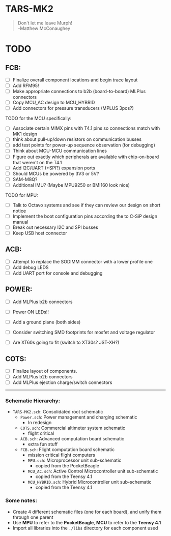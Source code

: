 # TARS-MK2

> Don't let me leave Murph!\
> -Matthew McConaughey

# TODO

## FCB:
- [ ] Finalize overall component locations and begin trace layout
- [ ] Add RFM95!
- [ ] Make appropriate connections to b2b (board-to-board) MLPlus connectors
- [ ] Copy MCU_AC design to MCU_HYBRID
- [ ] Add connectors for pressure transducers (MPLUS 3pos?)

TODO for the MCU specifically:
- [ ] Associate certain MIMX pins with T4.1 pins so connections match with MK1 design
- [ ] think about pull-up/down resistors on communication busses
- [ ] add test points for power-up sequence observation (for debugging)
- [ ] Think about MCU-MCU communication lines
- [ ] Figure out exactly which peripherals are available with chip-on-board that weren't on the T4.1
- [ ] Add I2C/UART (+SPI?) expansion ports
- [ ] Should MCUs be powered by 3V3 or 5V?
- [ ] SAM-M8Q?
- [ ] Additional IMU? (Maybe MPU9250 or BMI160 look nice)

TODO for MPU:
- [ ] Talk to Octavo systems and see if they can review our design on short notice
- [ ] Implement the boot configuration pins according the to C-SiP design manual
- [ ] Break out necessary I2C and SPI busses
- [ ] Keep USB host connector

## ACB:
  - [ ] Attempt to replace the SODIMM connector with a lower profile one
  - [ ] Add debug LEDS
  - [ ] Add UART port for console and debugging

## POWER:
  - [ ] Add MLPlus b2b connectors
  - [ ] Power ON LEDs!!
  - [ ] Add a ground plane (both sides)
  - [ ] Consider switching SMD footprints for mosfet and voltage regulator
  - [ ] Are XT60s going to fit (switch to XT30s? JST-XH?)


## COTS:
  - [ ] Finalize layout of components.
  - [ ] Add MLPlus b2b connectors
  - [ ] Add MLPlus ejection charge/switch connectors

---

### Schematic Hierarchy:
- `TARS-MK2.sch`: Consolidated root schematic
  - `Power.sch`: Power management and charging schematic
    - In redesign
  - `COTS.sch`: Commercial altimeter system schematic
    - flight critical
  - `ACB.sch`: Advanced computation board schematic
    - extra fun stuff
  - `FCB.sch`: Flight computation board schematic
    - mission critical flight computers
    - `MPU.sch`: Microprocessor unit sub-schematic
        - copied from the PocketBeagle
    - `MCU_AC.sch`: Active Control Microcontroller unit sub-schematic
        - copied from the Teensy 4.1
    - `MCU_HYBRID.sch`: Hybrid Microcontroller unit sub-schematic
        - copied from the Teensy 4.1

### Some notes:
- Create 4 different schematic files (one for each board), and unify them through one parent
- Use **MPU** to refer to the **PocketBeagle**, **MCU** to refer to the **Teensy 4.1**
- Import all libraries into the `./libs` directory for each component used

